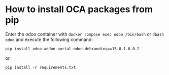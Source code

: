 # How to install OCA packages from pip

Enter the odoo container with `docker compose exec odoo /bin/bash` or `dbash odoo` and execute the following command:

```
pip install odoo-addon-portal-odoo-debranding==15.0.1.0.0.2
```

or

```
pip install -r requirements.txt
```
